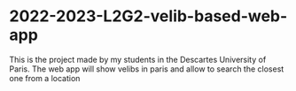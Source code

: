 # 2022-2023-L2G2-velib-based-web-app
This is the project made by my students in the Descartes University of Paris. The web app will show velibs in paris and allow to search the closest one from a location 
